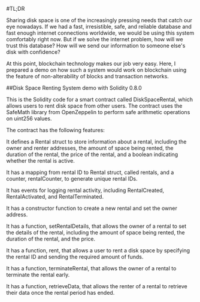 #TL;DR

Sharing disk space is one of the increasingly pressing needs that catch our eye nowadays. If we had a fast, irresistible, safe, and reliable database and fast enough internet connections worldwide, we would be using this system comfortably right now. But if we solve the internet problem, how will we trust this database? How will we send our information to someone else's disk with confidence?

At this point, blockchain technology makes our job very easy. Here, I prepared a demo on how such a system would work on blockchain using the feature of non-alterability of blocks and transaction networks.



##Disk Space Renting System demo with Solidity 0.8.0

This is the Solidity code for a smart contract called DiskSpaceRental, which allows users to rent disk space from other users. The contract uses the SafeMath library from OpenZeppelin to perform safe arithmetic operations on uint256 values.

The contract has the following features:

It defines a Rental struct to store information about a rental, including the owner and renter addresses, the amount of space being rented, the duration of the rental, the price of the rental, and a boolean indicating whether the rental is active.

It has a mapping from rental ID to Rental struct, called rentals, and a counter, rentalCounter, to generate unique rental IDs.

It has events for logging rental activity, including RentalCreated, RentalActivated, and RentalTerminated.

It has a constructor function to create a new rental and set the owner address.

It has a function, setRentalDetails, that allows the owner of a rental to set the details of the rental, including the amount of space being rented, the duration of the rental, and the price.

It has a function, rent, that allows a user to rent a disk space by specifying the rental ID and sending the required amount of funds.

It has a function, terminateRental, that allows the owner of a rental to terminate the rental early.

It has a function, retrieveData, that allows the renter of a rental to retrieve their data once the rental period has ended.

